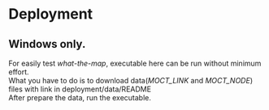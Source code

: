 # Deployment

## Windows only.
For easily test _what-the-map_, executable here can be run without minimum effort.<br>
What you have to do is to download data(_MOCT\_LINK_ and _MOCT\_NODE_) files with link in deployment/data/README<br>
After prepare the data, run the executable.<br>
